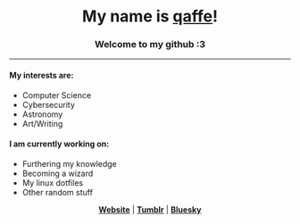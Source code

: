 <h1 align="center">My name is <a href="https://qaffe.nekoweb.org/">qaffe</a>!</h1>

<h3 align="center">Welcome to my github :3</h3>

---

<h4>My interests are:</h4>

<ul>
  <li>Computer Science</li>
  <li>Cybersecurity</li>
  <li>Astronomy</li>
  <li>Art/Writing</li>
</ul>

<h4>I am currently working on:</h4>

<ul>
  <li>Furthering my knowledge</li>
  <li>Becoming a wizard</li>
  <li>My linux dotfiles</li>
  <li>Other random stuff</li>
</ul>

<p align="center">
  <strong><a href="https://qaffe.nekoweb.org">Website</a></strong> |
  <strong><a href="https://www.tumblr.com/blog/qaffe">Tumblr</a></strong> |
  <strong><a href="https://bsky.app/profile/qaffe.bsky.social">Bluesky</a></strong>
</p>
